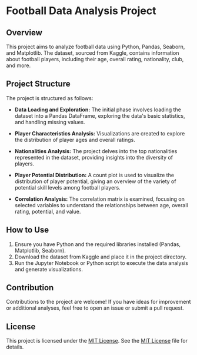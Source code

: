 # Football Data Analysis Project

## Overview

This project aims to analyze football data using Python, Pandas, Seaborn, and Matplotlib. The dataset, sourced from Kaggle, contains information about football players, including their age, overall rating, nationality, club, and more.

## Project Structure

The project is structured as follows:

- **Data Loading and Exploration:** The initial phase involves loading the dataset into a Pandas DataFrame, exploring the data's basic statistics, and handling missing values.

- **Player Characteristics Analysis:** Visualizations are created to explore the distribution of player ages and overall ratings.

- **Nationalities Analysis:** The project delves into the top nationalities represented in the dataset, providing insights into the diversity of players.

- **Player Potential Distribution:** A count plot is used to visualize the distribution of player potential, giving an overview of the variety of potential skill levels among football players.

- **Correlation Analysis:** The correlation matrix is examined, focusing on selected variables to understand the relationships between age, overall rating, potential, and value.

## How to Use

1. Ensure you have Python and the required libraries installed (Pandas, Matplotlib, Seaborn).
2. Download the dataset from Kaggle and place it in the project directory.
3. Run the Jupyter Notebook or Python script to execute the data analysis and generate visualizations.

## Contribution

Contributions to the project are welcome! If you have ideas for improvement or additional analyses, feel free to open an issue or submit a pull request.

## License

This project is licensed under the [MIT License](https://opensource.org/licenses/MIT). See the [MIT License](https://opensource.org/licenses/MIT) file for details.
